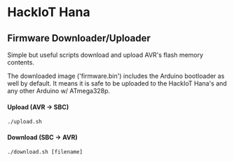 HackIoT Hana
=
## Firmware Downloader/Uploader
Simple but useful scripts download and upload AVR's flash memory contents.

The downloaded image ('firmware.bin') includes the Arduino bootloader as well by default. It means it is safe to be uploaded to the HackIoT Hana's and any other Arduino w/ ATmega328p.

#### Upload (AVR -> SBC)
    ./upload.sh
    
#### Download (SBC -> AVR)
    ./download.sh [filename]
